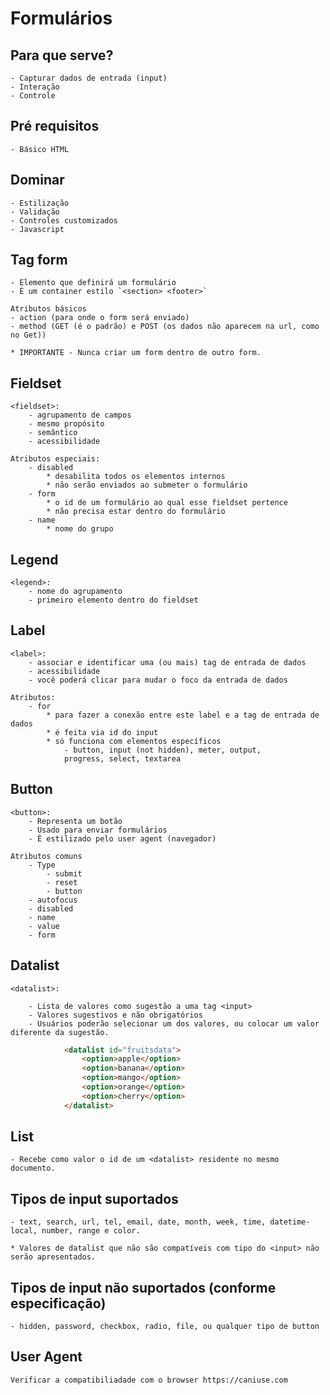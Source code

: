 # Formulários

## Para que serve?

    - Capturar dados de entrada (input)
    - Interação
    - Controle

## Pré requisitos

    - Básico HTML

## Dominar

    - Estilização
    - Validação
    - Controles customizados
    - Javascript

 ## Tag form

    - Elemento que definirá um formulário
    - É um container estilo `<section> <footer>`

    Atributos básicos
    - action (para onde o form será enviado)
    - method (GET (é o padrão) e POST (os dados não aparecem na url, como no Get))

    * IMPORTANTE - Nunca criar um form dentro de outro form.

## Fieldset

    <fieldset>:
        - agrupamento de campos
        - mesmo propósito
        - semântico
        - acessibilidade
    
    Atributos especiais:
        - disabled
            * desabilita todos os elementos internos
            * não serão enviados ao submeter o formulário
        - form
            * o id de um formulário ao qual esse fieldset pertence
            * não precisa estar dentro do formulário
        - name
            * nome do grupo

## Legend

    <legend>:
        - nome do agrupamento
        - primeiro elemento dentro do fieldset

## Label

    <label>:
        - associar e identificar uma (ou mais) tag de entrada de dados
        - acessibilidade
        - você poderá clicar para mudar o foco da entrada de dados

    Atributos:
        - for
            * para fazer a conexão entre este label e a tag de entrada de dados
            * é feita via id do input
            * só funciona com elementos específicos
                - button, input (not hidden), meter, output,
                progress, select, textarea
            
## Button

    <button>:
        - Representa um botão
        - Usado para enviar formulários
        - É estilizado pelo user agent (navegador)

    Atributos comuns
        - Type
            - submit
            - reset
            - button
        - autofocus
        - disabled
        - name
        - value
        - form

## Datalist

    <datalist>:

        - Lista de valores como sugestão a uma tag <input>
        - Valores sugestivos e não obrigatórios
        - Usuários poderão selecionar um dos valores, ou colocar um valor diferente da sugestão.

```html
            <datalist id="fruitsdata">
                <option>apple</option>
                <option>banana</option>
                <option>mango</option>
                <option>orange</option>
                <option>cherry</option>
            </datalist>
```
    
## List

    - Recebe como valor o id de um <datalist> residente no mesmo documento.

## Tipos de input suportados

    - text, search, url, tel, email, date, month, week, time, datetime-local, number, range e color.

    * Valores de datalist que não são compatíveis com tipo do <input> não serão apresentados.

## Tipos de input não suportados (conforme especificação)

    - hidden, password, checkbox, radio, file, ou qualquer tipo de button

## User Agent
    
    Verificar a compatibiliadade com o browser https://caniuse.com